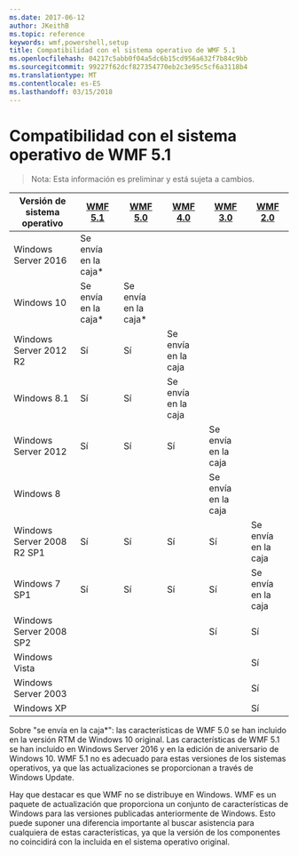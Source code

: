 ```yaml
---
ms.date: 2017-06-12
author: JKeithB
ms.topic: reference
keywords: wmf,powershell,setup
title: Compatibilidad con el sistema operativo de WMF 5.1
ms.openlocfilehash: 04217c5abb0f04a5dc6b15cd956a632f7b84c9bb
ms.sourcegitcommit: 99227f62dcf827354770eb2c3e95c5cf6a3118b4
ms.translationtype: MT
ms.contentlocale: es-ES
ms.lasthandoff: 03/15/2018
---
```

# <a name="wmf-51-operating-system-compatibility"></a>Compatibilidad con el sistema operativo de WMF 5.1 #

> Nota: Esta información es preliminar y está sujeta a cambios.

| Versión de sistema operativo | [WMF 5.1](https://aka.ms/wmf51download) | [WMF 5.0](https://aka.ms/wmf5download) | [WMF 4.0](https://aka.ms/wmf4download) |  [WMF 3.0](https://aka.ms/wmf3download) | [WMF 2.0](https://aka.ms/wmf2download) |
| ------------------------ | ----------- | ----------- | ----------- | ------------ |  ------------- |
| Windows Server 2016 | Se envía en la caja* |  |  |  |  |
| Windows 10 | Se envía en la caja* | Se envía en la caja*  | | | |  
| Windows Server 2012 R2| Sí | Sí | Se envía en la caja |  |  |
| Windows 8.1 | Sí | Sí |  Se envía en la caja |  |  |
| Windows Server 2012 | Sí | Sí | Sí |  Se envía en la caja | |
| Windows 8 |  |  |  | Se envía en la caja | |
| Windows Server 2008 R2 SP1 | Sí | Sí | Sí |  Sí| Se envía en la caja |
| Windows 7 SP1  | Sí | Sí | Sí | Sí | Se envía en la caja |
| Windows Server 2008 SP2 | | | | Sí | Sí |
| Windows Vista | | | | | Sí |
| Windows Server 2003| | | |  | Sí |
| Windows XP | | | |  | Sí |


Sobre "se envía en la caja*": las características de WMF 5.0 se han incluido en la versión RTM de Windows 10 original.
Las características de WMF 5.1 se han incluido en Windows Server 2016 y en la edición de aniversario de Windows 10. WMF 5.1 no es adecuado para estas versiones de los sistemas operativos, ya que las actualizaciones se proporcionan a través de Windows Update.


Hay que destacar es que WMF no se distribuye en Windows. WMF es un paquete de actualización que proporciona un conjunto de características de Windows para las versiones publicadas anteriormente de Windows. Esto puede suponer una diferencia importante al buscar asistencia para cualquiera de estas características, ya que la versión de los componentes no coincidirá con la incluida en el sistema operativo original.

